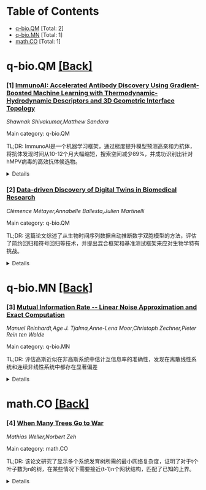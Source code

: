 <div id=toc></div>

# Table of Contents

- [q-bio.QM](#q-bio.QM) [Total: 2]
- [q-bio.MN](#q-bio.MN) [Total: 1]
- [math.CO](#math.CO) [Total: 1]


<div id='q-bio.QM'></div>

# q-bio.QM [[Back]](#toc)

### [1] [ImmunoAI: Accelerated Antibody Discovery Using Gradient-Boosted Machine Learning with Thermodynamic-Hydrodynamic Descriptors and 3D Geometric Interface Topology](https://arxiv.org/abs/2508.21082)
*Shawnak Shivakumar,Matthew Sandora*

Main category: q-bio.QM

TL;DR: ImmunoAI是一个机器学习框架，通过梯度提升模型预测高亲和力抗体，将抗体发现时间从10-12个月大幅缩短，搜索空间减少89%，并成功识别出针对hMPV病毒的高效抗体候选物。


<details>
  <summary>Details</summary>
Motivation: 传统抗体发现流程需要10-12个月，无法满足快速应对病毒爆发的需求。hMPV病毒对儿童、老年人和免疫功能低下人群构成严重威胁，急需加速抗体发现过程。

Method: 使用213个抗体-抗原复合物数据集提取几何和物理化学特征，训练LightGBM回归器预测结合亲和力。针对hMPV A2.2变体使用AlphaFold2预测3D结构，并通过在117个SARS-CoV-2结合对上微调模型。

Result: 模型将抗体候选物搜索空间减少89%，RMSE从1.70降低到0.92。成功识别出两个针对关键突变位点(G42V和E96K)的皮摩尔级亲和力抗体候选物。

Conclusion: ImmunoAI显著缩短了设计周期，能够实现更快、基于结构信息的病毒爆发应对，为快速抗体发现提供了有效工具。

Abstract: Human metapneumovirus (hMPV) poses serious risks to pediatric, elderly, and
immunocompromised populations. Traditional antibody discovery pipelines require
10-12 months, limiting their applicability for rapid outbreak response. This
project introduces ImmunoAI, a machine learning framework that accelerates
antibody discovery by predicting high-affinity candidates using
gradient-boosted models trained on thermodynamic, hydrodynamic, and 3D
topological interface descriptors. A dataset of 213 antibody-antigen complexes
was curated to extract geometric and physicochemical features, and a LightGBM
regressor was trained to predict binding affinity with high precision. The
model reduced the antibody candidate search space by 89%, and fine-tuning on
117 SARS-CoV-2 binding pairs further reduced Root Mean Square Error (RMSE) from
1.70 to 0.92. In the absence of an experimental structure for the hMPV A2.2
variant, AlphaFold2 was used to predict its 3D structure. The fine-tuned model
identified two optimal antibodies with predicted picomolar affinities targeting
key mutation sites (G42V and E96K), making them excellent candidates for
experimental testing. In summary, ImmunoAI shortens design cycles and enables
faster, structure-informed responses to viral outbreaks.

</details>


### [2] [Data-driven Discovery of Digital Twins in Biomedical Research](https://arxiv.org/abs/2508.21484)
*Clémence Métayer,Annabelle Ballesta,Julien Martinelli*

Main category: q-bio.QM

TL;DR: 这篇论文综述了从生物时间序列数据自动推断数字双胞模型的方法，评估了简约回归和符号回归等技术，并提出混合框架和基准测试框架来应对生物学特有挑战。


<details>
  <summary>Details</summary>
Motivation: 高速通量生物数据的丰富为构建数字双胞模型提供了可能，但目前依靠人工数据整合，需要自动化方法来推动药物发现和个性化治疗。

Method: 综述了符号回归和简约回归等自动推断方法，根据八项生物学和方法论挑战进行评估，包括噪声/不完整数据、多条件、先验知识集成等。

Result: 简约回归通常表现更好，尤其是采用贝叶斯框架时。深度学习和大语言模型在先验知识集成方面显示潜力，但可靠性需提高。

Conclusion: 民学习数字双胞模型的进步需要混合框架，结合化学反应网络机制基础、贝叶斯不确定性量化以及深度学习的生成能力和知识集成能力。需要建立基准测试框架来评估各种方法。

Abstract: Recent technological advances have expanded the availability of
high-throughput biological datasets, enabling the reliable design of digital
twins of biomedical systems or patients. Such computational tools represent key
reaction networks driving perturbation or drug response and can guide drug
discovery and personalized therapeutics. Yet, their development still relies on
laborious data integration by the human modeler, so that automated approaches
are critically needed. The success of data-driven system discovery in Physics,
rooted in clean datasets and well-defined governing laws, has fueled interest
in applying similar techniques in Biology, which presents unique challenges.
Here, we reviewed methodologies for automatically inferring digital twins from
biological time series, which mostly involve symbolic or sparse regression. We
evaluate algorithms according to eight biological and methodological
challenges, associated to noisy/incomplete data, multiple conditions, prior
knowledge integration, latent variables, high dimensionality, unobserved
variable derivatives, candidate library design, and uncertainty quantification.
Upon these criteria, sparse regression generally outperformed symbolic
regression, particularly when using Bayesian frameworks. We further highlight
the emerging role of deep learning and large language models, which enable
innovative prior knowledge integration, though the reliability and consistency
of such approaches must be improved. While no single method addresses all
challenges, we argue that progress in learning digital twins will come from
hybrid and modular frameworks combining chemical reaction network-based
mechanistic grounding, Bayesian uncertainty quantification, and the generative
and knowledge integration capacities of deep learning. To support their
development, we further propose a benchmarking framework to evaluate methods
across all challenges.

</details>


<div id='q-bio.MN'></div>

# q-bio.MN [[Back]](#toc)

### [3] [Mutual Information Rate -- Linear Noise Approximation and Exact Computation](https://arxiv.org/abs/2508.21220)
*Manuel Reinhardt,Age J. Tjalma,Anne-Lena Moor,Christoph Zechner,Pieter Rein ten Wolde*

Main category: q-bio.MN

TL;DR: 评估高斯近似在非高斯系统中估计互信息率的准确性，发现在离散线性系统和连续非线性系统中都存在显著偏差


<details>
  <summary>Details</summary>
Motivation: 互信息率是量化动态系统信息流的核心概念，高斯近似是常用的估计方法但仅限于线性系统，其在非线性或离散系统中的准确性尚不清楚

Method: 使用路径权重采样(PWS)技术精确计算互信息率，通过两个案例研究评估高斯近似的局限性：离散线性系统和连续非线性扩散系统

Result: 即使在统计特性接近高斯的离散线性系统中，高斯近似也无法准确估计互信息率；在非线性系统中，随着非线性程度增加，高斯近似与精确值的偏差显著增大

Conclusion: 高斯近似在不同随机模型中的性能存在局限性，当需要精确估计互信息率时，需要采用计算强度更大的方法如PWS

Abstract: Efficient information processing is crucial for both living organisms and
engineered systems. The mutual information rate, a core concept of information
theory, quantifies the amount of information shared between the trajectories of
input and output signals, and enables the quantification of information flow in
dynamic systems. A common approach for estimating the mutual information rate
is the Gaussian approximation which assumes that the input and output
trajectories follow Gaussian statistics. However, this method is limited to
linear systems, and its accuracy in nonlinear or discrete systems remains
unclear. In this work, we assess the accuracy of the Gaussian approximation for
non-Gaussian systems by leveraging Path Weight Sampling (PWS), a recent
technique for exactly computing the mutual information rate. In two case
studies, we examine the limitations of the Gaussian approximation. First, we
focus on discrete linear systems and demonstrate that, even when the system's
statistics are nearly Gaussian, the Gaussian approximation fails to accurately
estimate the mutual information rate. Second, we explore a continuous diffusive
system with a nonlinear transfer function, revealing significant deviations
between the Gaussian approximation and the exact mutual information rate as
nonlinearity increases. Our results provide a quantitative evaluation of the
Gaussian approximation's performance across different stochastic models and
highlight when more computationally intensive methods, such as PWS, are
necessary.

</details>


<div id='math.CO'></div>

# math.CO [[Back]](#toc)

### [4] [When Many Trees Go to War](https://arxiv.org/abs/2508.21749)
*Mathias Weller,Norbert Zeh*

Main category: math.CO

TL;DR: 该论文研究了显示多个系统发育树所需的最小网络复杂度，证明了对于t个叶子数为n的树，在某些情况下需要接近(t-1)n个网状结构，匹配了已知的上界。


<details>
  <summary>Details</summary>
Motivation: 研究多个系统发育树在网络中显示时所需的最小网状结构数量，探索树间共同结构对网络复杂度的影响。

Method: 使用计数论证方法，构造具有极少共同结构的树集合，证明任何显示这些树的网络都需要大量网状结构。

Result: 对于t ∈ o(√lg n)个树，存在需要(t-1)n - o(n)个网状结构的树集合；对于t = c lg n，需要Ω(n lg n)个网状结构，匹配已知上界。

Conclusion: 多个系统发育树的网络显示需要大量网状结构，特别是在树间缺乏共同结构时，结果扩展到了无根网络和树的情况。

Abstract: It is known that any two trees on the same $n$ leaves can be displayed by a
network with $n-2$ reticulations, and there are two trees that cannot be
displayed by a network with fewer reticulations. But how many reticulations are
needed to display multiple trees? For any set of $t$ trees on $n$ leaves, there
is a trivial network with $(t - 1)n$ reticulations that displays them. To do
better, we have to exploit common structure of the trees to embed non-trivial
subtrees of different trees into the same part of the network. In this paper,
we show that for $t \in o(\sqrt{\lg n})$, there is a set of $t$ trees with
virtually no common structure that could be exploited. More precisely, we show
for any $t\in o(\sqrt{\lg n})$, there are $t$ trees such that any network
displaying them has $(t-1)n - o(n)$ reticulations. For $t \in o(\lg n)$, we
obtain a slightly weaker bound. We also prove that already for $t = c\lg n$,
for any constant $c > 0$, there is a set of $t$ trees that cannot be displayed
by a network with $o(n \lg n)$ reticulations, matching up to constant factors
the known upper bound of $O(n \lg n)$ reticulations sufficient to display
\emph{all} trees with $n$ leaves. These results are based on simple counting
arguments and extend to unrooted networks and trees.

</details>
